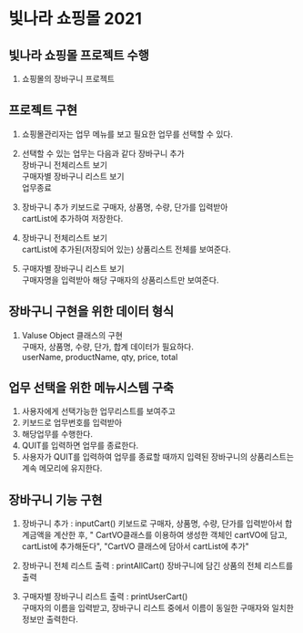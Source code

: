 # 빛나라 쇼핑몰 2021

## 빛나라 쇼핑몰 프로젝트 수행
1. 쇼핑몰의 장바구니 프로젝트

## 프로젝트 구현
1. 쇼핑몰관리자는 업무 메뉴를 보고 필요한 업무를 선택할 수 있다.
2. 선택할 수 있는 업무는  다음과 같다
장바구니 추가  
장바구니 전체리스트 보기  
구매자별 장바구니 리스트 보기  
업무종료



3. 장바구니 추가
키보드로 구매자, 상품명, 수량, 단가를 입력받아  
cartList에 추가하여 저장한다.

4. 장바구니 전체리스트 보기  
cartList에 추가된(저장되어 있는) 상품리스트 전체를 보여준다.

5. 구매자별 장바구니 리스트 보기  
구매자명을 입력받아 해당 구매자의 상품리스트만 보여준다.  

## 장바구니 구현을 위한 데이터 형식
1. Valuse Object 클래스의 구현  
구매자, 상품명, 수량, 단가, 합계 데이터가 필요하다.  
userName, productName, qty, price, total  

## 업무 선택을 위한 메뉴시스템 구축
1. 사용자에게 선택가능한 업무리스트를 보여주고
2. 키보드로 업무번호를 입력받아
3. 해당업무를 수행한다.
4. QUIT를 입력하면 업무를 종료한다.
5. 사용자가 QUIT를 입력하여 업무를 종료할 때까지 입력된 장바구니의 상품리스트는 계속 메모리에 유지한다.  

## 장바구니 기능 구현
1. 장바구니 추가 : inputCart()
키보드로 구매자, 상품명, 수량, 단가를 입력받아서 합계금액을 계산한 후, "
CartVO클래스를 이용하여 생성한 객체인 cartVO에 담고, cartList에 추가해둔다", 
"CartVO 클래스에 담아서 cartList에 추가"  

2. 장바구니 전체 리스트 출력 : printAllCart()
장바구니에 담긴 상품의 전체 리스트를 출력

3. 구매자별 장바구니 리스트 출력 : printUserCart()  
구매자의 이름을 입력받고, 장바구니 리스트 중에서 이름이 동일한 구매자와 일치한 정보만 출력한다.

